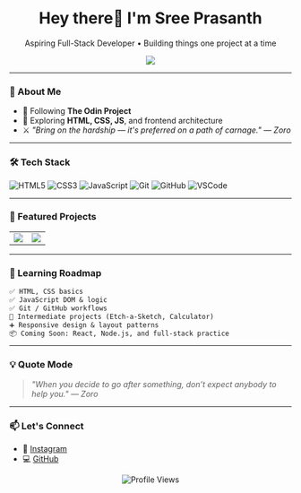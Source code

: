 <h1 align="center">Hey there👋 I'm Sree Prasanth</h1>

<p align="center">Aspiring Full-Stack Developer • Building things one project at a time</p>

<p align="center">
  <a href="https://github.com/DenverCoder1/readme-typing-svg">
    <img src="https://readme-typing-svg.demolab.com/?lines=Full-stack%20Developer%20in%20Progress;Practicing%20daily%20with%20projects;Always%20learning%20something%20new!&font=Fira+Code&center=true&width=550&height=45&color=00F3FF&vCenter=true&pause=1000&size=22" /> 
  </a>
</p>


---

### 🚀 About Me

- 🔨 Following **The Odin Project**
- 🧠 Exploring **HTML, CSS, JS**, and frontend architecture
- ⚔️ _"Bring on the hardship — it's preferred on a path of carnage." — Zoro_

---

### 🛠️ Tech Stack

![HTML5](https://img.shields.io/badge/HTML5-E34F26?style=flat-square&logo=html5&logoColor=white)
![CSS3](https://img.shields.io/badge/CSS3-1572B6?style=flat-square&logo=css3&logoColor=white)
![JavaScript](https://img.shields.io/badge/JavaScript-F7DF1E?style=flat-square&logo=javascript&logoColor=black)
![Git](https://img.shields.io/badge/Git-F05032?style=flat-square&logo=git&logoColor=white)
![GitHub](https://img.shields.io/badge/GitHub-181717?style=flat-square&logo=github&logoColor=white)
![VSCode](https://img.shields.io/badge/VS_Code-007ACC?style=flat-square&logo=visual-studio-code&logoColor=white)

---

### 🧩 Featured Projects

<table align="center">
  <tr>
    <td align="center">
      <a href="https://imissh3r.github.io/calculator/">
        <img src="https://github-readme-stats.vercel.app/api/pin/?username=Imissh3r&repo=calculator&theme=radical" />
      </a>
    </td>
    <td align="center">
      <a href="https://imissh3r.github.io/etch-a-sketch/">
        <img src="https://github-readme-stats.vercel.app/api/pin/?username=Imissh3r&repo=etch-a-sketch&theme=radical" />
      </a>
    </td>
  </tr>
</table>

---

### 🧭 Learning Roadmap

```diff
✅ HTML, CSS basics
✅ JavaScript DOM & logic
✅ Git / GitHub workflows
🔄 Intermediate projects (Etch-a-Sketch, Calculator)
➕ Responsive design & layout patterns
📦 Coming Soon: React, Node.js, and full-stack practice
```

---

### 💡 Quote Mode

> _"When you decide to go after something, don’t expect anybody to help you." — Zoro_

---

### 📫 Let's Connect

- 📸 [Instagram](https://www.instagram.com/f0rsake.n)
- 💻 [GitHub](https://github.com/Imissh3r)

<p align="center">
  <img src="https://komarev.com/ghpvc/?username=Imissh3r&style=flat-square&color=blue" alt="Profile Views" />
</p>
